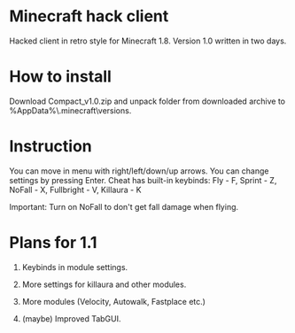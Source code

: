 # Minecraft hack client

Hacked client in retro style for Minecraft 1.8. 
Version 1.0 written in two days.

# How to install

Download Compact_v1.0.zip and unpack folder from downloaded archive to %AppData%\\.minecraft\versions.


# Instruction

You can move in menu with right/left/down/up arrows. You can change settings by pressing Enter.
Cheat has built-in keybinds:
Fly - F,
Sprint - Z,
NoFall - X,
Fullbright - V,
Killaura - K

Important: Turn on NoFall to don't get fall damage when flying.

# Plans for 1.1 

1. Keybinds in module settings. 

2. More settings for killaura and other modules. 

3. More modules (Velocity, Autowalk, Fastplace etc.)

4. (maybe) Improved TabGUI. 

